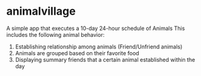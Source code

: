 # animalvillage
A simple app that executes a 10-day 24-hour schedule of Animals
This includes the following animal behavior:
1. Establishing relationship among animals (Friend/Unfriend animals)
2. Animals are grouped based on their favorite food
3. Displaying summary friends that a certain animal established within the day  
